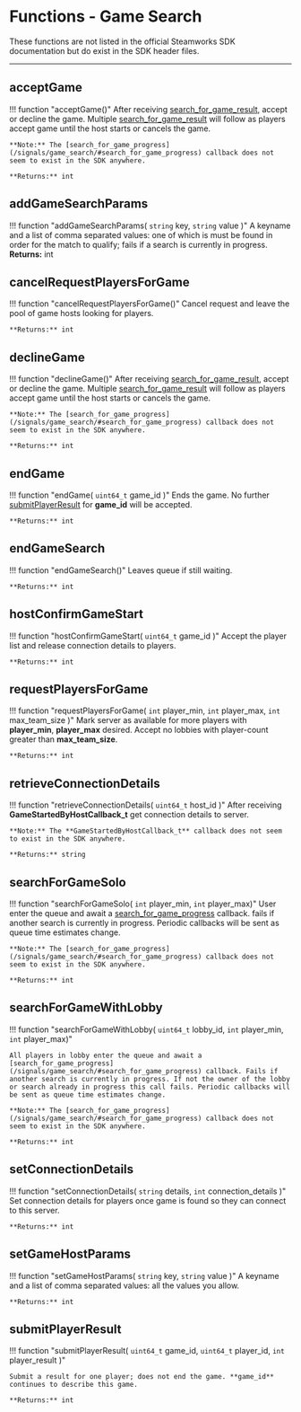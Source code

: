 # Functions - Game Search

These functions are not listed in the official Steamworks SDK documentation but do exist in the SDK header files.

---

## acceptGame

!!! function "acceptGame()"
	After receiving [search_for_game_result](/signals/game_search/#search_for_game_result), accept or decline the game. Multiple [search_for_game_result](/signals/game_search/#search_for_game_result) will follow as players accept game until the host starts or cancels the game.

	**Note:** The [search_for_game_progress](/signals/game_search/#search_for_game_progress) callback does not seem to exist in the SDK anywhere.

	**Returns:** int

## addGameSearchParams

!!! function "addGameSearchParams( ```string``` key, ```string``` value )"
	A keyname and a list of comma separated values: one of which is must be found in order for the match to qualify; fails if a search is currently in progress.
	**Returns:** int

## cancelRequestPlayersForGame

!!! function "cancelRequestPlayersForGame()"
	Cancel request and leave the pool of game hosts looking for players.

	**Returns:** int

## declineGame

!!! function "declineGame()"
	After receiving [search_for_game_result](/signals/game_search/#search_for_game_result), accept or decline the game. Multiple [search_for_game_result](/signals/game_search/#search_for_game_result) will follow as players accept game until the host starts or cancels the game.

	**Note:** The [search_for_game_progress](/signals/game_search/#search_for_game_progress) callback does not seem to exist in the SDK anywhere.

	**Returns:** int

## endGame

!!! function "endGame( ```uint64_t``` game_id )"
	Ends the game. No further [submitPlayerResult](/functions/game_search/#submitplayerresult) for **game_id** will be accepted.

	**Returns:** int

## endGameSearch

!!! function "endGameSearch()"
	Leaves queue if still waiting.

	**Returns:** int

## hostConfirmGameStart

!!! function "hostConfirmGameStart( ```uint64_t``` game_id )"
	Accept the player list and release connection details to players.

	**Returns:** int

## requestPlayersForGame

!!! function "requestPlayersForGame( ```int``` player_min, ```int``` player_max, ```int``` max_team_size )"
	Mark server as available for more players with **player_min**, **player_max** desired. Accept no lobbies with player-count greater than **max_team_size**.

	**Returns:** int

## retrieveConnectionDetails

!!! function "retrieveConnectionDetails( ```uint64_t``` host_id )"
	After receiving **GameStartedByHostCallback_t** get connection details to server.

	**Note:** The **GameStartedByHostCallback_t** callback does not seem to exist in the SDK anywhere.

	**Returns:** string

## searchForGameSolo

!!! function "searchForGameSolo( ```int``` player_min, ```int``` player_max)"
	User enter the queue and await a [search_for_game_progress](/signals/game_search/#search_for_game_progress) callback. fails if another search is currently in progress. Periodic callbacks will be sent as queue time estimates change.

	**Note:** The [search_for_game_progress](/signals/game_search/#search_for_game_progress) callback does not seem to exist in the SDK anywhere.

	**Returns:** int

## searchForGameWithLobby

!!! function "searchForGameWithLobby( ```uint64_t``` lobby_id, ```int``` player_min, ```int``` player_max)"

	All players in lobby enter the queue and await a [search_for_game_progress](/signals/game_search/#search_for_game_progress) callback. Fails if another search is currently in progress. If not the owner of the lobby or search already in progress this call fails. Periodic callbacks will be sent as queue time estimates change.

	**Note:** The [search_for_game_progress](/signals/game_search/#search_for_game_progress) callback does not seem to exist in the SDK anywhere.

	**Returns:** int

## setConnectionDetails

!!! function "setConnectionDetails( ```string``` details, ```int``` connection_details )"
	Set connection details for players once game is found so they can connect to this server.

	**Returns:** int

## setGameHostParams

!!! function "setGameHostParams( ```string``` key, ```string``` value )"
	A keyname and a list of comma separated values: all the values you allow.

	**Returns:** int

## submitPlayerResult

!!! function "submitPlayerResult( ```uint64_t``` game_id, ```uint64_t``` player_id, ```int``` player_result )"

	Submit a result for one player; does not end the game. **game_id** continues to describe this game.

	**Returns:** int
